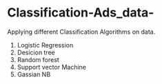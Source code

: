 # Classification-Ads_data-
Applying different Classification Algorithms on data.

1) Logistic Regression
2) Desicion tree
3) Random forest
4) Support vector Machine
5) Gassian NB
